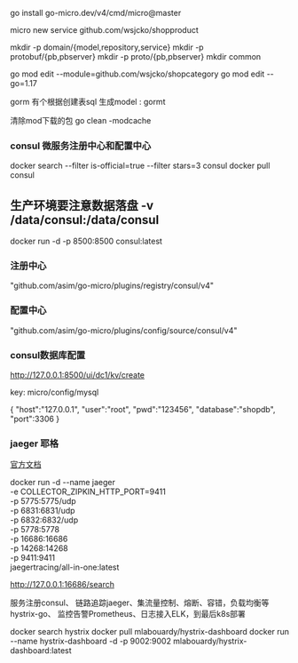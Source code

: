 go install go-micro.dev/v4/cmd/micro@master

micro new service github.com/wsjcko/shopproduct

mkdir -p domain/{model,repository,service} 
mkdir -p protobuf/{pb,pbserver} 
mkdir -p proto/{pb,pbserver}
mkdir common

go mod edit --module=github.com/wsjcko/shopcategory
go mod edit --go=1.17  

gorm 有个根据创建表sql 生成model  : gormt

清除mod下载的包
go clean -modcache


### consul 微服务注册中心和配置中心
docker search --filter is-official=true --filter stars=3 consul
docker pull consul

## 生产环境要注意数据落盘  -v /data/consul:/data/consul
docker run -d -p 8500:8500 consul:latest 

### 注册中心
"github.com/asim/go-micro/plugins/registry/consul/v4"

### 配置中心
"github.com/asim/go-micro/plugins/config/source/consul/v4"

### consul数据库配置
http://127.0.0.1:8500/ui/dc1/kv/create

key: micro/config/mysql

{
  "host":"127.0.0.1",
  "user":"root",
  "pwd":"123456",
  "database":"shopdb",
  "port":3306
}


### jaeger 耶格 
[官方文档](https://www.jaegertracing.io/docs/1.32/)

docker run -d --name jaeger \
  -e COLLECTOR_ZIPKIN_HTTP_PORT=9411 \
  -p 5775:5775/udp \
  -p 6831:6831/udp \
  -p 6832:6832/udp \
  -p 5778:5778 \
  -p 16686:16686 \
  -p 14268:14268 \
  -p 9411:9411 \
  jaegertracing/all-in-one:latest

  http://127.0.0.1:16686/search


  服务注册consul、 链路追踪jaeger、集流量控制、熔断、容错，负载均衡等hystrix-go、
  监控告警Prometheus、日志接入ELK，到最后k8s部署

docker search hystrix
docker pull mlabouardy/hystrix-dashboard
docker run --name hystrix-dashboard -d -p 9002:9002 mlabouardy/hystrix-dashboard:latest